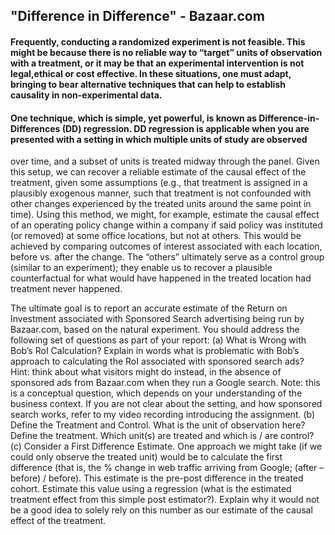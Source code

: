 ## "Difference in Difference" - Bazaar.com

#### Frequently, conducting a randomized experiment is not feasible. This might be because there is no reliable way to “target” units of observation with a treatment, or it may be that an experimental intervention is not legal,ethical or cost effective. In these situations, one must adapt, bringing to bear alternative techniques that can help to establish causality in non-experimental data.

#### One technique, which is simple, yet powerful, is known as Difference-in-Differences (DD) regression. DD regression is applicable when you are presented with a setting in which multiple units of study are observed
over time, and a subset of units is treated midway through the panel. Given this setup, we can recover a reliable estimate of the causal effect of the treatment, given some assumptions (e.g., that treatment is assigned in a
plausibly exogenous manner, such that treatment is not confounded with other changes experienced by the treated units around the same point in time). Using this method, we might, for example, estimate the causal
effect of an operating policy change within a company if said policy was instituted (or removed) at some office locations, but not at others. This would be achieved by comparing outcomes of interest associated with each
location, before vs. after the change. The “others” ultimately serve as a control group (similar to an experiment); they enable us to recover a plausible counterfactual for what would have happened in the treated location had
treatment never happened.


The ultimate goal is to report an accurate estimate of the Return on Investment associated with Sponsored
Search advertising being run by Bazaar.com, based on the natural experiment. You should address the following
set of questions as part of your report:
(a) What is Wrong with Bob’s RoI Calculation? Explain in words what is problematic with Bob’s
approach to calculating the RoI associated with sponsored search ads? Hint: think about what visitors
might do instead, in the absence of sponsored ads from Bazaar.com when they run a Google search.
Note: this is a conceptual question, which depends on your understanding of the business context. If you
are not clear about the setting, and how sponsored search works, refer to my video recording introducing
the assignment.
(b) Define the Treatment and Control. What is the unit of observation here? Define the treatment. Which
unit(s) are treated and which is / are control?
(c) Consider a First Difference Estimate. One approach we might take (if we could only observe the
treated unit) would be to calculate the first difference (that is, the % change in web traffic arriving
from Google; (after – before) / before). This estimate is the pre-post difference in the treated cohort.
Estimate this value using a regression (what is the estimated treatment effect from this simple post
estimator?). Explain why it would not be a good idea to solely rely on this number as our estimate of
the causal effect of the treatment.
